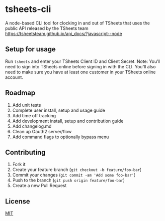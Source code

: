 # tsheets-cli
A node-based CLI tool for clocking in and out of TSheets that uses the public API released by the TSheets team https://tsheetsteam.github.io/api_docs/?javascript--node

## Setup for usage
Run `tsheets` and enter your TSheets Client ID and Client Secret. Note: You'll need to sign into TSheets online before signing in with the CLI. You'll also need to make sure you have at least one customer in your TSheets online account.

## Roadmap
1. Add unit tests
2. Complete user install, setup and usage guide
3. Add time off tracking
4. Add development install, setup and contribution guide
5. Add changelog.md
6. Clean up Oauth2 server/flow
7. Add command flags to optionally bypass menu

## Contributing
1. Fork it
2. Create your feature branch (`git checkout -b feature/foo-bar`)
3. Commit your changes (`git commit -am 'Add some foo-bar'`)
4. Push to the branch (`git push origin feature/foo-bar`)
5. Create a new Pull Request

## License
[MIT](https://choosealicense.com/licenses/mit/)

